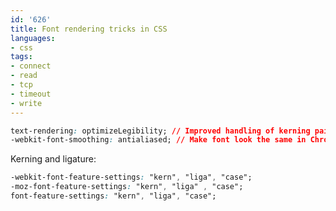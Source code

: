```yaml
---
id: '626'
title: Font rendering tricks in CSS
languages:
- css
tags:
- connect
- read
- tcp
- timeout
- write
---
```


```css
text-rendering: optimizeLegibility; // Improved handling of kerning pairs and ligatures
-webkit-font-smoothing: antialiased; // Make font look the same in Chrome & Safari
```
    

Kerning and ligature:


```css
-webkit-font-feature-settings: "kern", "liga", "case";
-moz-font-feature-settings: "kern", "liga" , "case";
font-feature-settings: "kern", "liga", "case";
```
    

